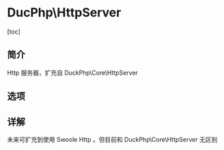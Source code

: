 # DucPhp\HttpServer
[toc]

## 简介

Http 服务器，扩充自 DuckPhp\Core\HttpServer
## 选项

## 详解

未来可扩充到使用 Swoole Http 。但目前和 DuckPhp\Core\HttpServer 无区别